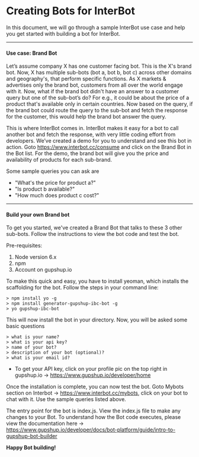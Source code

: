 Creating Bots for InterBot
===================

In this document, we will go through a sample InterBot use case and help you get started with building a bot for InterBot.

----------

#### <i class="icon-file"></i> **Use case: Brand Bot** 
Let’s assume company X has one customer facing bot. This is the X's brand bot. Now, X has multiple sub-bots (bot a, bot b, bot c) across other domains and geography's, that perform specific functions. As X markets & advertises only the brand bot, customers from all over the world engage with it. Now, what if the brand bot didn't have an answer to a customer query but one of the sub-bot’s do? For e.g., it could be about the price of a product that's available only in certain countries. Now based on the query, if the brand bot could route the query to the sub-bot and fetch the response for the customer, this would help the brand bot answer the query.

This is where InterBot comes in. InterBot makes it easy for a bot to call another bot and fetch the response, with very little coding effort from developers.  We’ve created a demo for you to understand and see this bot in action. Goto https://www.interbot.cc/consume and click on the Brand Bot in the Bot list. For the demo, the brand bot will give you the price and availability of products for each sub-brand.

Some sample queries you can ask are

 - "What's the price for product a?"
 - "Is product b available?"
 - "How much does product c cost?"
     
---------------------------------------------------------------
#### <i class="icon-upload"></i> **Build your own Brand bot**

To get you started, we've created a Brand Bot that talks to these 3 other sub-bots. Follow the instructions to view the bot code and test the bot.

Pre-requisites:
1. Node version 6.x
2. npm
3. Account on gupshup.io

To make this quick and easy, you have to install yeoman, which installs the scaffolding for the bot. Follow the steps in your command line:

    > npm install yo -g
    > npm install generator-gupshup-ibc-bot -g
    > yo gupshup-ibc-bot

This will now install the bot in your directory. Now, you will be asked some basic questions

    > what is your name?
    > what is your api key? 
    > name of your bot?
    > description of your bot (optional)?
    > what is your email id?

- To get your API key, click on your profile pic on the top right in gupshup.io -> https://www.gupshup.io/developer/home

Once the installation is complete, you can now test the bot. Goto Mybots section on Interbot -> https://www.interbot.cc/mybots, click on your bot to chat with it. Use the sample queries listed above.   

The entry point for the bot is index.js. View the index.js file to make any changes to your Bot.
To understand how the Bot code executes, please view the documentation here -> https://www.gupshup.io/developer/docs/bot-platform/guide/intro-to-gupshup-bot-builder

**Happy Bot building!**
